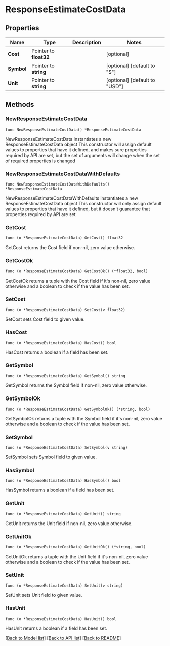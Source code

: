 # ResponseEstimateCostData

## Properties

Name | Type | Description | Notes
------------ | ------------- | ------------- | -------------
**Cost** | Pointer to **float32** |  | [optional] 
**Symbol** | Pointer to **string** |  | [optional] [default to "$"]
**Unit** | Pointer to **string** |  | [optional] [default to "USD"]

## Methods

### NewResponseEstimateCostData

`func NewResponseEstimateCostData() *ResponseEstimateCostData`

NewResponseEstimateCostData instantiates a new ResponseEstimateCostData object
This constructor will assign default values to properties that have it defined,
and makes sure properties required by API are set, but the set of arguments
will change when the set of required properties is changed

### NewResponseEstimateCostDataWithDefaults

`func NewResponseEstimateCostDataWithDefaults() *ResponseEstimateCostData`

NewResponseEstimateCostDataWithDefaults instantiates a new ResponseEstimateCostData object
This constructor will only assign default values to properties that have it defined,
but it doesn't guarantee that properties required by API are set

### GetCost

`func (o *ResponseEstimateCostData) GetCost() float32`

GetCost returns the Cost field if non-nil, zero value otherwise.

### GetCostOk

`func (o *ResponseEstimateCostData) GetCostOk() (*float32, bool)`

GetCostOk returns a tuple with the Cost field if it's non-nil, zero value otherwise
and a boolean to check if the value has been set.

### SetCost

`func (o *ResponseEstimateCostData) SetCost(v float32)`

SetCost sets Cost field to given value.

### HasCost

`func (o *ResponseEstimateCostData) HasCost() bool`

HasCost returns a boolean if a field has been set.

### GetSymbol

`func (o *ResponseEstimateCostData) GetSymbol() string`

GetSymbol returns the Symbol field if non-nil, zero value otherwise.

### GetSymbolOk

`func (o *ResponseEstimateCostData) GetSymbolOk() (*string, bool)`

GetSymbolOk returns a tuple with the Symbol field if it's non-nil, zero value otherwise
and a boolean to check if the value has been set.

### SetSymbol

`func (o *ResponseEstimateCostData) SetSymbol(v string)`

SetSymbol sets Symbol field to given value.

### HasSymbol

`func (o *ResponseEstimateCostData) HasSymbol() bool`

HasSymbol returns a boolean if a field has been set.

### GetUnit

`func (o *ResponseEstimateCostData) GetUnit() string`

GetUnit returns the Unit field if non-nil, zero value otherwise.

### GetUnitOk

`func (o *ResponseEstimateCostData) GetUnitOk() (*string, bool)`

GetUnitOk returns a tuple with the Unit field if it's non-nil, zero value otherwise
and a boolean to check if the value has been set.

### SetUnit

`func (o *ResponseEstimateCostData) SetUnit(v string)`

SetUnit sets Unit field to given value.

### HasUnit

`func (o *ResponseEstimateCostData) HasUnit() bool`

HasUnit returns a boolean if a field has been set.


[[Back to Model list]](../README.md#documentation-for-models) [[Back to API list]](../README.md#documentation-for-api-endpoints) [[Back to README]](../README.md)


